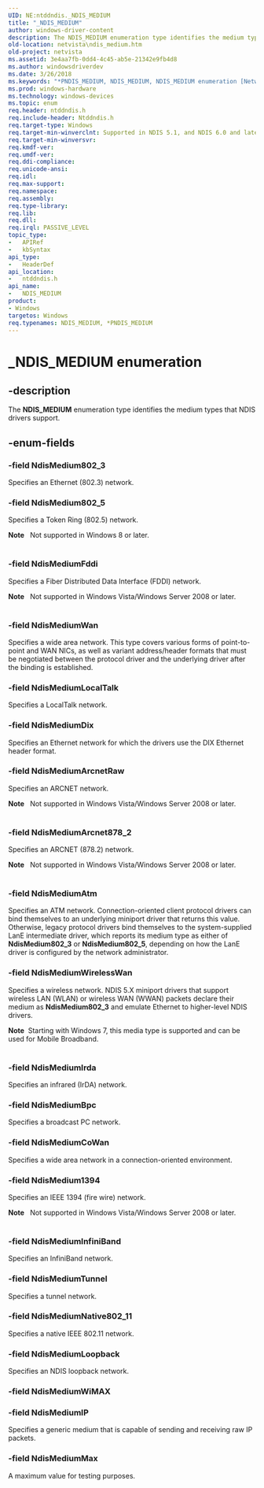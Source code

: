 ```yaml
---
UID: NE:ntddndis._NDIS_MEDIUM
title: "_NDIS_MEDIUM"
author: windows-driver-content
description: The NDIS_MEDIUM enumeration type identifies the medium types that NDIS drivers support.
old-location: netvista\ndis_medium.htm
old-project: netvista
ms.assetid: 3e4aa7fb-0dd4-4c45-ab5e-21342e9fb4d8
ms.author: windowsdriverdev
ms.date: 3/26/2018
ms.keywords: "*PNDIS_MEDIUM, NDIS_MEDIUM, NDIS_MEDIUM enumeration [Network Drivers Starting with Windows Vista], NdisMedium1394, NdisMedium802_3, NdisMedium802_5, NdisMediumArcnet878_2, NdisMediumArcnetRaw, NdisMediumAtm, NdisMediumBpc, NdisMediumCoWan, NdisMediumDix, NdisMediumFddi, NdisMediumIP, NdisMediumInfiniBand, NdisMediumIrda, NdisMediumLocalTalk, NdisMediumLoopback, NdisMediumMax, NdisMediumNative802_11, NdisMediumTunnel, NdisMediumWan, NdisMediumWirelessWan, PNDIS_MEDIUM, PNDIS_MEDIUM enumeration pointer [Network Drivers Starting with Windows Vista], _NDIS_MEDIUM, netvista.ndis_medium, ntddndis/NDIS_MEDIUM, ntddndis/NdisMedium1394, ntddndis/NdisMedium802_3, ntddndis/NdisMedium802_5, ntddndis/NdisMediumArcnet878_2, ntddndis/NdisMediumArcnetRaw, ntddndis/NdisMediumAtm, ntddndis/NdisMediumBpc, ntddndis/NdisMediumCoWan, ntddndis/NdisMediumDix, ntddndis/NdisMediumFddi, ntddndis/NdisMediumIP, ntddndis/NdisMediumInfiniBand, ntddndis/NdisMediumIrda, ntddndis/NdisMediumLocalTalk, ntddndis/NdisMediumLoopback, ntddndis/NdisMediumMax, ntddndis/NdisMediumNative802_11, ntddndis/NdisMediumTunnel, ntddndis/NdisMediumWan, ntddndis/NdisMediumWirelessWan, ntddndis/PNDIS_MEDIUM, protocol_structures_ref_3b154721-1574-4855-9028-704ce215eb91.xml"
ms.prod: windows-hardware
ms.technology: windows-devices
ms.topic: enum
req.header: ntddndis.h
req.include-header: Ntddndis.h
req.target-type: Windows
req.target-min-winverclnt: Supported in NDIS 5.1, and NDIS 6.0 and later.
req.target-min-winversvr: 
req.kmdf-ver: 
req.umdf-ver: 
req.ddi-compliance: 
req.unicode-ansi: 
req.idl: 
req.max-support: 
req.namespace: 
req.assembly: 
req.type-library: 
req.lib: 
req.dll: 
req.irql: PASSIVE_LEVEL
topic_type:
-	APIRef
-	kbSyntax
api_type:
-	HeaderDef
api_location:
-	ntddndis.h
api_name:
-	NDIS_MEDIUM
product:
- Windows
targetos: Windows
req.typenames: NDIS_MEDIUM, *PNDIS_MEDIUM
---
```


# _NDIS_MEDIUM enumeration


## -description


The <b>NDIS_MEDIUM</b> enumeration type identifies the medium types that NDIS drivers support.


## -enum-fields




### -field NdisMedium802_3

Specifies an Ethernet (802.3) network.


### -field NdisMedium802_5

Specifies a Token Ring (802.5) network.

<div class="alert"><b>Note</b>   Not supported in Windows 8 or later.</div>
<div> </div>

### -field NdisMediumFddi

Specifies a Fiber Distributed Data Interface (FDDI) network.

<div class="alert"><b>Note</b>   Not supported in Windows Vista/Windows Server 2008 or later.</div>
<div> </div>

### -field NdisMediumWan

Specifies a wide area network. This type covers various forms of point-to-point and WAN NICs, as
     well as variant address/header formats that must be negotiated between the protocol driver and the
     underlying driver after the binding is established.


### -field NdisMediumLocalTalk

Specifies a LocalTalk network.


### -field NdisMediumDix

Specifies an Ethernet network for which the drivers use the DIX Ethernet header format.


### -field NdisMediumArcnetRaw

Specifies an ARCNET network.

<div class="alert"><b>Note</b>   Not supported in Windows Vista/Windows Server 2008 or later.</div>
<div> </div>

### -field NdisMediumArcnet878_2

Specifies an ARCNET (878.2) network.

<div class="alert"><b>Note</b>   Not supported in Windows Vista/Windows Server 2008 or later.</div>
<div> </div>

### -field NdisMediumAtm

Specifies an ATM network. Connection-oriented client protocol drivers can bind themselves to an
     underlying miniport driver that returns this value. Otherwise, legacy protocol drivers bind themselves
     to the system-supplied LanE intermediate driver, which reports its medium type as either of 
     <b>NdisMedium802_3</b> or 
     <b>NdisMedium802_5</b>, depending on how the LanE driver is configured by the network
     administrator.


### -field NdisMediumWirelessWan

Specifies a wireless network. NDIS 5.X miniport drivers that support wireless LAN (WLAN) or
     wireless WAN (WWAN) packets declare their medium as 
     <b>NdisMedium802_3</b> and emulate Ethernet to higher-level NDIS drivers.
     


<div class="alert"><b>Note</b>  Starting with Windows 7, this media type is supported and can
      be used for Mobile Broadband.</div>
<div> </div>



### -field NdisMediumIrda

Specifies an infrared (IrDA) network.


### -field NdisMediumBpc

Specifies a broadcast PC network.


### -field NdisMediumCoWan

Specifies a wide area network in a connection-oriented environment.


### -field NdisMedium1394

Specifies an IEEE 1394 (fire wire) network. 

<div class="alert"><b>Note</b>   Not supported in Windows Vista/Windows Server 2008 or later.</div>
<div> </div>

### -field NdisMediumInfiniBand

Specifies an InfiniBand network.


### -field NdisMediumTunnel

Specifies a tunnel network.


### -field NdisMediumNative802_11

Specifies a native IEEE 802.11 network.


### -field NdisMediumLoopback

Specifies an NDIS loopback network.


### -field NdisMediumWiMAX


### -field NdisMediumIP

Specifies a generic medium that is capable of sending and receiving raw IP packets.


### -field NdisMediumMax

A maximum value for testing purposes.

